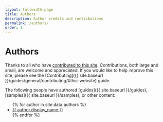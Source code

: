 ```yaml
---
layout: fullwidth-page
title: Authors
description: Author credits and contributions
permalink: /authors/
order: 1
---
```


# Authors

Thanks to all who have [contributed to this site](https://github.com/mcneel/developer-rhino3d-com/graphs/contributors).  Contributions, both large and small, are welcome and appreciated.  If you would like to help improve this site, please see the [Contributing]({{ site.baseurl }}/guides/general/contributing/#this-website) guide.

The following people have authored [guides]({{ site.baseurl }}/guides), [samples]({{ site.baseurl }}/samples), or other content:

<div class="trigger">
<ul>
  {% for author in site.data.authors %}
    <li>
      <a class="page-link" href="{{ site.baseurl }}/authors/{{ author.name }}/">{{ author.display_name }}</a>
    </li>
  {% endfor %}
</ul>
</div>
